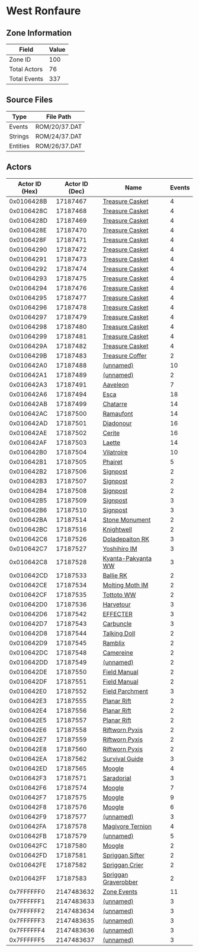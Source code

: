 # West Ronfaure

## Zone Information

| Field        |   Value |
|--------------|---------|
| Zone ID      |     100 |
| Total Actors |      76 |
| Total Events |     337 |

## Source Files

| Type     | File Path     |
|----------|---------------|
| Events   | ROM/20/37.DAT |
| Strings  | ROM/24/37.DAT |
| Entities | ROM/26/37.DAT |

## Actors

| Actor ID (Hex)   |   Actor ID (Dec) | Name                                                               |   Events |
|------------------|------------------|--------------------------------------------------------------------|----------|
| 0x0106428B       |         17187467 | [Treasure Casket](./17187467%20-%20Treasure%20Casket.md)           |        4 |
| 0x0106428C       |         17187468 | [Treasure Casket](./17187468%20-%20Treasure%20Casket.md)           |        4 |
| 0x0106428D       |         17187469 | [Treasure Casket](./17187469%20-%20Treasure%20Casket.md)           |        4 |
| 0x0106428E       |         17187470 | [Treasure Casket](./17187470%20-%20Treasure%20Casket.md)           |        4 |
| 0x0106428F       |         17187471 | [Treasure Casket](./17187471%20-%20Treasure%20Casket.md)           |        4 |
| 0x01064290       |         17187472 | [Treasure Casket](./17187472%20-%20Treasure%20Casket.md)           |        4 |
| 0x01064291       |         17187473 | [Treasure Casket](./17187473%20-%20Treasure%20Casket.md)           |        4 |
| 0x01064292       |         17187474 | [Treasure Casket](./17187474%20-%20Treasure%20Casket.md)           |        4 |
| 0x01064293       |         17187475 | [Treasure Casket](./17187475%20-%20Treasure%20Casket.md)           |        4 |
| 0x01064294       |         17187476 | [Treasure Casket](./17187476%20-%20Treasure%20Casket.md)           |        4 |
| 0x01064295       |         17187477 | [Treasure Casket](./17187477%20-%20Treasure%20Casket.md)           |        4 |
| 0x01064296       |         17187478 | [Treasure Casket](./17187478%20-%20Treasure%20Casket.md)           |        4 |
| 0x01064297       |         17187479 | [Treasure Casket](./17187479%20-%20Treasure%20Casket.md)           |        4 |
| 0x01064298       |         17187480 | [Treasure Casket](./17187480%20-%20Treasure%20Casket.md)           |        4 |
| 0x01064299       |         17187481 | [Treasure Casket](./17187481%20-%20Treasure%20Casket.md)           |        4 |
| 0x0106429A       |         17187482 | [Treasure Casket](./17187482%20-%20Treasure%20Casket.md)           |        4 |
| 0x0106429B       |         17187483 | [Treasure Coffer](./17187483%20-%20Treasure%20Coffer.md)           |        2 |
| 0x010642A0       |         17187488 | [(unnamed)](./17187488.md)                                         |       10 |
| 0x010642A1       |         17187489 | [(unnamed)](./17187489.md)                                         |        2 |
| 0x010642A3       |         17187491 | [Aaveleon](./17187491%20-%20Aaveleon.md)                           |        7 |
| 0x010642A6       |         17187494 | [Esca](./17187494%20-%20Esca.md)                                   |       18 |
| 0x010642AB       |         17187499 | [Chatarre](./17187499%20-%20Chatarre.md)                           |       14 |
| 0x010642AC       |         17187500 | [Ramaufont](./17187500%20-%20Ramaufont.md)                         |       14 |
| 0x010642AD       |         17187501 | [Diadonour](./17187501%20-%20Diadonour.md)                         |       16 |
| 0x010642AE       |         17187502 | [Cerite](./17187502%20-%20Cerite.md)                               |       16 |
| 0x010642AF       |         17187503 | [Laette](./17187503%20-%20Laette.md)                               |       14 |
| 0x010642B0       |         17187504 | [Vilatroire](./17187504%20-%20Vilatroire.md)                       |       10 |
| 0x010642B1       |         17187505 | [Phairet](./17187505%20-%20Phairet.md)                             |        5 |
| 0x010642B2       |         17187506 | [Signpost](./17187506%20-%20Signpost.md)                           |        2 |
| 0x010642B3       |         17187507 | [Signpost](./17187507%20-%20Signpost.md)                           |        2 |
| 0x010642B4       |         17187508 | [Signpost](./17187508%20-%20Signpost.md)                           |        2 |
| 0x010642B5       |         17187509 | [Signpost](./17187509%20-%20Signpost.md)                           |        3 |
| 0x010642B6       |         17187510 | [Signpost](./17187510%20-%20Signpost.md)                           |        3 |
| 0x010642BA       |         17187514 | [Stone Monument](./17187514%20-%20Stone%20Monument.md)             |        2 |
| 0x010642BC       |         17187516 | [Knightwell](./17187516%20-%20Knightwell.md)                       |        2 |
| 0x010642C6       |         17187526 | [Doladepaiton RK](./17187526%20-%20Doladepaiton%20RK.md)           |        3 |
| 0x010642C7       |         17187527 | [Yoshihiro IM](./17187527%20-%20Yoshihiro%20IM.md)                 |        3 |
| 0x010642C8       |         17187528 | [Kyanta-Pakyanta WW](./17187528%20-%20Kyanta-Pakyanta%20WW.md)     |        3 |
| 0x010642CD       |         17187533 | [Ballie RK](./17187533%20-%20Ballie%20RK.md)                       |        2 |
| 0x010642CE       |         17187534 | [Molting Moth IM](./17187534%20-%20Molting%20Moth%20IM.md)         |        2 |
| 0x010642CF       |         17187535 | [Tottoto WW](./17187535%20-%20Tottoto%20WW.md)                     |        2 |
| 0x010642D0       |         17187536 | [Harvetour](./17187536%20-%20Harvetour.md)                         |        3 |
| 0x010642D6       |         17187542 | [EFFECTER](./17187542%20-%20EFFECTER.md)                           |        3 |
| 0x010642D7       |         17187543 | [Carbuncle](./17187543%20-%20Carbuncle.md)                         |        3 |
| 0x010642D8       |         17187544 | [Talking Doll](./17187544%20-%20Talking%20Doll.md)                 |        2 |
| 0x010642D9       |         17187545 | [Ramblix](./17187545%20-%20Ramblix.md)                             |        2 |
| 0x010642DC       |         17187548 | [Camereine](./17187548%20-%20Camereine.md)                         |        2 |
| 0x010642DD       |         17187549 | [(unnamed)](./17187549.md)                                         |        2 |
| 0x010642DE       |         17187550 | [Field Manual](./17187550%20-%20Field%20Manual.md)                 |        2 |
| 0x010642DF       |         17187551 | [Field Manual](./17187551%20-%20Field%20Manual.md)                 |        2 |
| 0x010642E0       |         17187552 | [Field Parchment](./17187552%20-%20Field%20Parchment.md)           |        3 |
| 0x010642E3       |         17187555 | [Planar Rift](./17187555%20-%20Planar%20Rift.md)                   |        2 |
| 0x010642E4       |         17187556 | [Planar Rift](./17187556%20-%20Planar%20Rift.md)                   |        2 |
| 0x010642E5       |         17187557 | [Planar Rift](./17187557%20-%20Planar%20Rift.md)                   |        2 |
| 0x010642E6       |         17187558 | [Riftworn Pyxis](./17187558%20-%20Riftworn%20Pyxis.md)             |        2 |
| 0x010642E7       |         17187559 | [Riftworn Pyxis](./17187559%20-%20Riftworn%20Pyxis.md)             |        2 |
| 0x010642E8       |         17187560 | [Riftworn Pyxis](./17187560%20-%20Riftworn%20Pyxis.md)             |        2 |
| 0x010642EA       |         17187562 | [Survival Guide](./17187562%20-%20Survival%20Guide.md)             |        3 |
| 0x010642ED       |         17187565 | [Moogle](./17187565%20-%20Moogle.md)                               |        4 |
| 0x010642F3       |         17187571 | [Saradorial](./17187571%20-%20Saradorial.md)                       |        3 |
| 0x010642F6       |         17187574 | [Moogle](./17187574%20-%20Moogle.md)                               |        7 |
| 0x010642F7       |         17187575 | [Moogle](./17187575%20-%20Moogle.md)                               |        9 |
| 0x010642F8       |         17187576 | [Moogle](./17187576%20-%20Moogle.md)                               |        6 |
| 0x010642F9       |         17187577 | [(unnamed)](./17187577.md)                                         |        3 |
| 0x010642FA       |         17187578 | [Magivore Ternion](./17187578%20-%20Magivore%20Ternion.md)         |        4 |
| 0x010642FB       |         17187579 | [(unnamed)](./17187579.md)                                         |        5 |
| 0x010642FC       |         17187580 | [Moogle](./17187580%20-%20Moogle.md)                               |        2 |
| 0x010642FD       |         17187581 | [Spriggan Sifter](./17187581%20-%20Spriggan%20Sifter.md)           |        2 |
| 0x010642FE       |         17187582 | [Spriggan Crier](./17187582%20-%20Spriggan%20Crier.md)             |        2 |
| 0x010642FF       |         17187583 | [Spriggan Graverobber](./17187583%20-%20Spriggan%20Graverobber.md) |        2 |
| 0x7FFFFFF0       |       2147483632 | [Zone Events](./Zone%20Events.md)                                  |       11 |
| 0x7FFFFFF1       |       2147483633 | [(unnamed)](./2147483633.md)                                       |        3 |
| 0x7FFFFFF2       |       2147483634 | [(unnamed)](./2147483634.md)                                       |        3 |
| 0x7FFFFFF3       |       2147483635 | [(unnamed)](./2147483635.md)                                       |        3 |
| 0x7FFFFFF4       |       2147483636 | [(unnamed)](./2147483636.md)                                       |        3 |
| 0x7FFFFFF5       |       2147483637 | [(unnamed)](./2147483637.md)                                       |        3 |